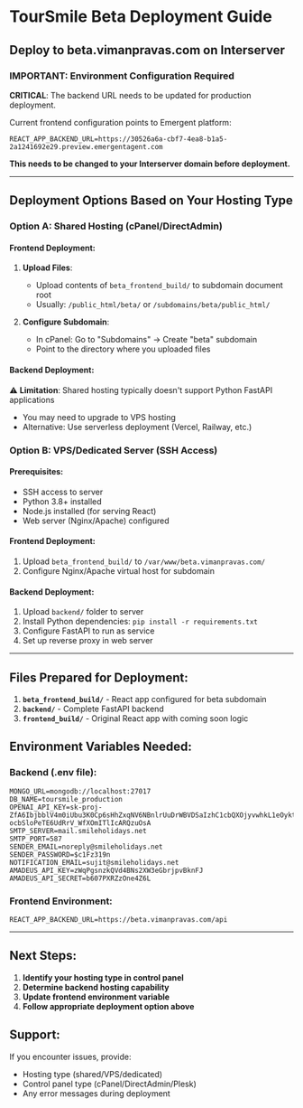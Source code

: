 # TourSmile Beta Deployment Guide
## Deploy to beta.vimanpravas.com on Interserver

### IMPORTANT: Environment Configuration Required

**CRITICAL**: The backend URL needs to be updated for production deployment.

Current frontend configuration points to Emergent platform:
```
REACT_APP_BACKEND_URL=https://30526a6a-cbf7-4ea8-b1a5-2a1241692e29.preview.emergentagent.com
```

**This needs to be changed to your Interserver domain before deployment.**

---

## Deployment Options Based on Your Hosting Type

### Option A: Shared Hosting (cPanel/DirectAdmin)

#### Frontend Deployment:
1. **Upload Files**: 
   - Upload contents of `beta_frontend_build/` to subdomain document root
   - Usually: `/public_html/beta/` or `/subdomains/beta/public_html/`

2. **Configure Subdomain**:
   - In cPanel: Go to "Subdomains" → Create "beta" subdomain
   - Point to the directory where you uploaded files

#### Backend Deployment:
⚠️ **Limitation**: Shared hosting typically doesn't support Python FastAPI applications
- You may need to upgrade to VPS hosting
- Alternative: Use serverless deployment (Vercel, Railway, etc.)

### Option B: VPS/Dedicated Server (SSH Access)

#### Prerequisites:
- SSH access to server
- Python 3.8+ installed
- Node.js installed (for serving React)
- Web server (Nginx/Apache) configured

#### Frontend Deployment:
1. Upload `beta_frontend_build/` to `/var/www/beta.vimanpravas.com/`
2. Configure Nginx/Apache virtual host for subdomain

#### Backend Deployment:
1. Upload `backend/` folder to server
2. Install Python dependencies: `pip install -r requirements.txt`
3. Configure FastAPI to run as service
4. Set up reverse proxy in web server

---

## Files Prepared for Deployment:

1. **`beta_frontend_build/`** - React app configured for beta subdomain
2. **`backend/`** - Complete FastAPI backend
3. **`frontend_build/`** - Original React app with coming soon logic

## Environment Variables Needed:

### Backend (.env file):
```
MONGO_URL=mongodb://localhost:27017
DB_NAME=toursmile_production
OPENAI_API_KEY=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
SMTP_SERVER=mail.smileholidays.net
SMTP_PORT=587
SENDER_EMAIL=noreply@smileholidays.net
SENDER_PASSWORD=$c1Fz319n
NOTIFICATION_EMAIL=sujit@smileholidays.net
AMADEUS_API_KEY=zWqPgsnzkQVd4BNs2XW3eGbrjpvBknFJ
AMADEUS_API_SECRET=b607PXRZzOne4Z6L
```

### Frontend Environment:
```
REACT_APP_BACKEND_URL=https://beta.vimanpravas.com/api
```

---

## Next Steps:

1. **Identify your hosting type in control panel**
2. **Determine backend hosting capability**
3. **Update frontend environment variable**
4. **Follow appropriate deployment option above**

## Support:
If you encounter issues, provide:
- Hosting type (shared/VPS/dedicated)
- Control panel type (cPanel/DirectAdmin/Plesk)
- Any error messages during deployment